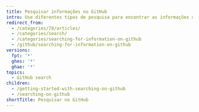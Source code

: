 ```yaml
---
title: Pesquisar informações no GitHub
intro: Use diferentes tipos de pesquisa para encontrar as informações desejadas.
redirect_from:
  - /categories/78/articles/
  - /categories/search/
  - /categories/searching-for-information-on-github
  - /github/searching-for-information-on-github
versions:
  fpt: '*'
  ghes: '*'
  ghae: '*'
topics:
  - GitHub search
children:
  - /getting-started-with-searching-on-github
  - /searching-on-github
shortTitle: Pesquisar no GitHub
---
```


